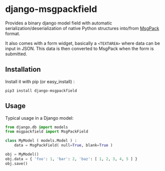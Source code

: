 django-msgpackfield
===================

Provides a binary django model field with automatic serialization/deserialization
of native Python structures into/from [MsgPack](http://msgpack.org) format.

It also comes with a form widget, basically a `<TEXTAREA>` where data can be
input in JSON. This data is then converted to MsgPack when the form is submitted.

Installation
------------

Install it with pip (or easy_install) :

    pip3 install django-msgpackfield

Usage
-----

Typical usage in a Django model:
```python
from django.db import models
from msgpackfield import MsgPackField

class MyModel ( models.Model ) :
    data = MsgPackField( null=True, blank=True )

obj = MyModel()
obj.data = { 'foo': 1, 'bar': 2, 'baz': [ 1, 2, 3, 4, 5 ] }
obj.save()
```

